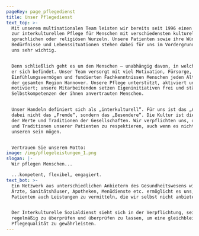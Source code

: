 ```yaml
---
pageKey: page_pflegedienst
title: Unser Pflegedienst
text_top: >-
  Mit unserem multinationalen Team leisten wir bereits seit 1996 einen Beitrag
  zur interkulturellen Pflege für Menschen mit verschiedensten kulturellen,
  sprachlichen oder religiösen Wurzeln. Unsere Patienten sowie ihre Wünsche,
  Bedürfnisse und Lebenssituationen stehen dabei für uns im Vordergrund und sind
  uns sehr wichtig. 


  Denn schließlich geht es um den Menschen – unabhängig davon, in welcher Lage
  er sich befindet. Unser Team versorgt mit viel Motivation, Fürsorge,
  Einfühlungsvermögen und fundierten Fachkenntnissen Menschen jeden Alters in
  der gesamten Region Hannover. Unsere Pflege unterstützt, aktiviert und
  motiviert; unsere Mitarbeitenden setzen Eigeninitiativen frei und stärken die
  Selbstkompetenzen der ihnen anvertrauten Menschen. 


  Unser Handeln definiert sich als „interkulturell“. Für uns ist das „Andere“
  dabei nicht das „Fremde“, sondern das „Besondere“. Die Kultur ist die Summe
  der Werte und Traditionen der Gesellschaften. Wir verpflichten uns, die Werte
  und Traditionen unserer Patienten zu respektieren, auch wenn es nicht die
  unseren sein mögen.


  Vertrauen Sie unserem Motto:
image: /img/pflegeleistungen_1.png
slogan: |-
  Wir pflegen Menschen...

  ...kompetent, flexibel, engagiert.
text_bot: >-
  Ein Netzwerk aus unterschiedlichen Anbietern des Gesundheitswesens wie z.B.
  Ärzte, Sanitätshäuser, Apotheken, Menüdienste etc. ermöglicht es uns, unseren
  Patienten auch Leistungen zu vermitteln, die wir selbst nicht anbieten können.


  Der Interkulturelle Sozialdienst sieht sich in der Verpflichtung, sein Handeln
  regelmäßig zu überprüfen und überprüfen zu lassen, um eine gleichbleibend hohe
  Pflegequalität zu gewährleisten.
---
```


